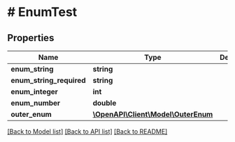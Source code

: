 # # EnumTest

## Properties

Name | Type | Description | Notes
------------ | ------------- | ------------- | -------------
**enum_string** | **string** |  | [optional] 
**enum_string_required** | **string** |  | 
**enum_integer** | **int** |  | [optional] 
**enum_number** | **double** |  | [optional] 
**outer_enum** | [**\OpenAPI\Client\Model\OuterEnum**](OuterEnum.md) |  | [optional] 

[[Back to Model list]](../../README.md#documentation-for-models) [[Back to API list]](../../README.md#documentation-for-api-endpoints) [[Back to README]](../../README.md)


